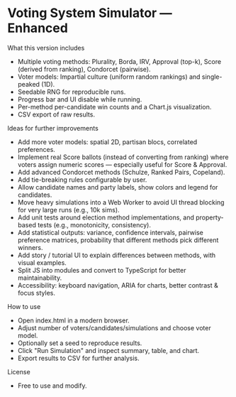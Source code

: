 # Voting System Simulator — Enhanced

What this version includes
- Multiple voting methods: Plurality, Borda, IRV, Approval (top-k), Score (derived from ranking), Condorcet (pairwise).
- Voter models: Impartial culture (uniform random rankings) and single-peaked (1D).
- Seedable RNG for reproducible runs.
- Progress bar and UI disable while running.
- Per-method per-candidate win counts and a Chart.js visualization.
- CSV export of raw results.

Ideas for further improvements
- Add more voter models: spatial 2D, partisan blocs, correlated preferences.
- Implement real Score ballots (instead of converting from ranking) where voters assign numeric scores — especially useful for Score & Approval.
- Add advanced Condorcet methods (Schulze, Ranked Pairs, Copeland).
- Add tie-breaking rules configurable by user.
- Allow candidate names and party labels, show colors and legend for candidates.
- Move heavy simulations into a Web Worker to avoid UI thread blocking for very large runs (e.g., 10k sims).
- Add unit tests around election method implementations, and property-based tests (e.g., monotonicity, consistency).
- Add statistical outputs: variance, confidence intervals, pairwise preference matrices, probability that different methods pick different winners.
- Add story / tutorial UI to explain differences between methods, with visual examples.
- Split JS into modules and convert to TypeScript for better maintainability.
- Accessibility: keyboard navigation, ARIA for charts, better contrast & focus styles.

How to use
- Open index.html in a modern browser.
- Adjust number of voters/candidates/simulations and choose voter model.
- Optionally set a seed to reproduce results.
- Click "Run Simulation" and inspect summary, table, and chart.
- Export results to CSV for further analysis.

License
- Free to use and modify.
